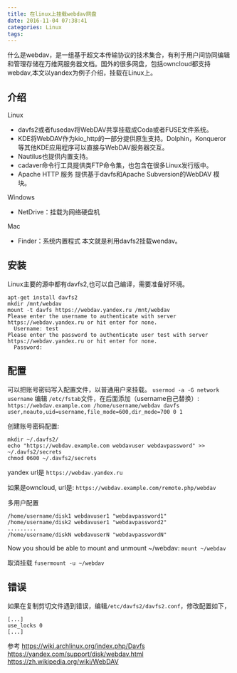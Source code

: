 ```yaml
---
title: 在linux上挂载webdav网盘
date: 2016-11-04 07:38:41
categories: Linux
tags:
---
```

什么是webdav，是一组基于超文本传输协议的技术集合，有利于用户间协同编辑和管理存储在万维网服务器文档。国外的很多网盘，包括owncloud都支持webdav,本文以yandex为例子介绍，挂载在Linux上。
##  介绍
Linux
- davfs2或者fusedav将WebDAV共享挂载成Coda或者FUSE文件系统。
- KDE将WebDAV作为kio_http的一部分提供原生支持。Dolphin，Konqueror等其他KDE应用程序可以直接与WebDAV服务器交互。
- Nautilus也提供内置支持。
- cadaver命令行工具提供类FTP命令集，也包含在很多Linux发行版中。
- Apache HTTP 服务 提供基于davfs和Apache Subversion的WebDAV 模块。

Windows
- NetDrive：挂载为网络硬盘机

Mac
- Finder：系统内置程式
本文就是利用davfs2挂载wendav。

## 安装
Linux主要的源中都有davfs2,也可以自己编译，需要准备好环境。
```
apt-get install davfs2
mkdir /mnt/webdav
mount -t davfs https://webdav.yandex.ru /mnt/webdav
Please enter the username to authenticate with server
https://webdav.yandex.ru or hit enter for none.
  Username: test
Please enter the password to authenticate user test with server
https://webdav.yandex.ru or hit enter for none.
  Password: 
```
## 配置
可以把账号密码写入配置文件，以普通用户来挂载。
`usermod -a -G network username`
编辑 `/etc/fstab`文件，在后面添加（username自己替换）:
`https://webdav.example.com /home/username/webdav davfs user,noauto,uid=username,file_mode=600,dir_mode=700 0 1`

创建账号密码配置:
```
mkdir ~/.davfs2/
echo "https://webdav.example.com webdavuser webdavpassword" >> ~/.davfs2/secrets 
chmod 0600 ~/.davfs2/secrets
```
yandex  url是
`https://webdav.yandex.ru`

如果是owncloud, url是:
`https://webdav.example.com/remote.php/webdav`


多用户配置
```
/home/username/disk1 webdavuser1 "webdavpassword1"
/home/username/disk2 webdavuser1 "webdavpassword2"
.........
/home/username/diskN webdavuserN "webdavpasswordN" 
```
Now you should be able to mount and unmount ~/webdav:
`mount ~/webdav`

取消挂载
`fusermount -u ~/webdav`

## 错误
如果在复制剪切文件遇到错误，编辑`/etc/davfs2/davfs2.conf`，修改配置如下，
```
[...]
use_locks 0
[...]
```


参考
https://wiki.archlinux.org/index.php/Davfs
https://yandex.com/support/disk/webdav.html
https://zh.wikipedia.org/wiki/WebDAV